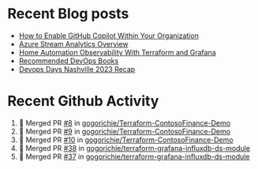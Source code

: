 # Recent Blog posts
<!-- BLOG-POST-LIST:START -->
- [How to Enable GitHub Copilot Within Your Organization](https://www.gogorichie.com/blog/microsoft/githubcopilot-enabling/)
- [Azure Stream Analytics Overview](https://www.gogorichie.com/blog/microsoft/azure-stream-analytics-overview/)
- [Home Automation Observability With Terraform and Grafana](https://www.gogorichie.com/blog/homeautomationobservability/)
- [Recommended DevOps Books](https://www.gogorichie.com/blog/recommendeddevopsbooks/)
- [Devops Days Nashville 2023 Recap](https://www.gogorichie.com/blog/devopsdaysnashville2023recap/)
<!-- BLOG-POST-LIST:END -->


# Recent Github Activity
<!--START_SECTION:activity-->
1. 🎉 Merged PR [#8](https://github.com/gogorichie/Terraform-ContosoFinance-Demo/pull/8) in [gogorichie/Terraform-ContosoFinance-Demo](https://github.com/gogorichie/Terraform-ContosoFinance-Demo)
2. 🎉 Merged PR [#9](https://github.com/gogorichie/Terraform-ContosoFinance-Demo/pull/9) in [gogorichie/Terraform-ContosoFinance-Demo](https://github.com/gogorichie/Terraform-ContosoFinance-Demo)
3. 🎉 Merged PR [#10](https://github.com/gogorichie/Terraform-ContosoFinance-Demo/pull/10) in [gogorichie/Terraform-ContosoFinance-Demo](https://github.com/gogorichie/Terraform-ContosoFinance-Demo)
4. 🎉 Merged PR [#38](https://github.com/gogorichie/terraform-grafana-influxdb-ds-module/pull/38) in [gogorichie/terraform-grafana-influxdb-ds-module](https://github.com/gogorichie/terraform-grafana-influxdb-ds-module)
5. 🎉 Merged PR [#37](https://github.com/gogorichie/terraform-grafana-influxdb-ds-module/pull/37) in [gogorichie/terraform-grafana-influxdb-ds-module](https://github.com/gogorichie/terraform-grafana-influxdb-ds-module)
<!--END_SECTION:activity-->

